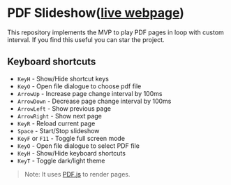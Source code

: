 # PDF Slideshow([live webpage](https://iftakharpy.github.io/pdf-slideshow/))

This repository implements the MVP to play PDF pages in loop with custom interval. If you find this useful you can star the project.

## Keyboard shortcuts

-   `KeyH` - Show/Hide shortcut keys
-   `KeyO` - Open file dialogue to choose pdf file
-   `ArrowUp` - Increase page change interval by 100ms
-   `ArrowDown` - Decrease page change interval by 100ms
-   `ArrowLeft` - Show previous page
-   `ArrowRight` - Show next page
-   `KeyR` - Reload current page
-   `Space` - Start/Stop slideshow
-   `KeyF` or `F11` - Toggle full screen mode
-   `KeyO` - Open file dialogue to select PDF file
-   `KeyH` - Show/Hide keyboard shortcuts
-   `KeyT` - Toggle dark/light theme


> Note: It uses [PDF.js](https://github.com/mozilla/pdf.js) to render pages.
